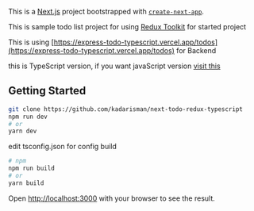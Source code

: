 This is a [Next.js](https://nextjs.org/) project bootstrapped with [`create-next-app`](https://github.com/vercel/next.js/tree/canary/packages/create-next-app).

This is sample todo list project for using [Redux Toolkit](https://redux-toolkit.js.org/) for started project

This is using [https://express-todo-typescript.vercel.app/todos](https://express-todo-typescript.vercel.app/todos) for Backend

this is TypeScript version, if you want javaScript version [visit this](https://github.com/kadarisman/next-todo-redux)

## Getting Started

```bash
git clone https://github.com/kadarisman/next-todo-redux-typescript
npm run dev
# or
yarn dev
```
edit tsconfig.json for config build
```bash
# npm
npm run build
# or
yarn build
```

Open [http://localhost:3000](http://localhost:3000) with your browser to see the result.